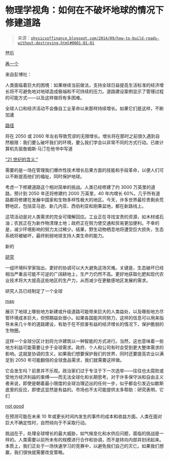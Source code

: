 <!--yml

分类：未分类

日期：2024-05-18 06:50:42

-->

# 物理学视角：如何在不破坏地球的情况下修建道路

> 来源：[`physicsoffinance.blogspot.com/2014/09/how-to-build-roads-without-destroying.html#0001-01-01`](http://physicsoffinance.blogspot.com/2014/09/how-to-build-roads-without-destroying.html#0001-01-01)

然后

[再一个](http://www.bloombergview.com/articles/2014-09-04/how-to-build-roads-without-destroying-the-earth)

来自彭博社：

人类面临着巨大的困境：如果继续当前做法，支持全球日益提高生活标准的经济增长将不可避免地对地球造成极端和不可持续的压力。道路建设案例显示了管理过程的可能方式——以及这样做将有多困难。

全球人口和经济活动不会像自工业革命以来那样持续增长。如果它们是这样，不断加速

[路径](http://arxiv.org/abs/cond-mat/0002075)

将在 2050 或 2060 年左右导致荒谬的无限增长。增长将在那时之前很久遇到自然极限：我们要么破坏我们的环境，要么我们学会以非常不同的方式行动。已故计算机先驱詹姆斯·马汀在他书中写道

["21 世纪的含义,"](http://www.jamesmartin.com/book/)

需要的是一场在管理我们爆炸性技术增长后果方面的技能和手段革命，以便人们可以不断提高他们的福祉，同时保护地球。

考虑一下修建道路这个相对简单的挑战。人类已经修建了约 3000 万英里的道路，预计到 2050 年还将修建约 2000 万英里，40 年内增长 60%。几乎所有道路都将修建在发展中国家和生物多样性极大的地区。今天，许多世界最珍贵剩余荒野地区，包括亚马逊、新几内亚、西伯利亚和刚果盆地，都在新路线上。

这项活动是对人类需求的完全可理解回应。工业正在寻找宝贵的资源，如木材或石油；农民正在为新作物清理土地；政府正在努力使交通和贸易更加便利。不幸的是，减少环境影响的努力太过稀少。结果，野生动物栖息地将遭受巨大损失，生态系统将被破坏，最终削弱地球支持人类生命的能力。

新的

[研究](http://www.nature.com/nature/journal/vaop/ncurrent/full/nature13717.html)

一组环境科学家指出，更好的协调可以大大避免这场灾难。关键是，生态破坏已经相当严重且可能不可逆的广阔耕地上，生产力仍然不高。更好地获取化肥和现代农业技术将大大提高这些地区的生产力，从而减少在更敏感地区发展的需求。

研究人员已经制定了一个全球

[map](http://www.nature.com/nature/journal/vaop/ncurrent/fig_tab/nature13717_F3.html)

展示了地球上哪些地方新建或升级道路可能带来巨大的人类益处，以及哪些地方尽管环境成本巨大，但预期益处很小。如果各国能共同努力，这样的信息可以用来指导未来几十年的道路建设，有助于在不损害有益的经济增长的情况下，保护脆弱的生物圈。

这样一个全球分区计划将允许建筑以一种智能的方式进行。当然，这也意味着一些地方利益可能需要让步于全球需求。政府、个人和公司有时会受到更大整体需求的影响。这就是协调的含义，如果我们想要保护我们的世界，同时还要提高农业以满足到 2050 年可能翻倍的全球食品需求，我们就需要这样做。

它会发生吗？前景并不乐观。政治家们过于专注于下一次选举——往往也太腐败或受地方经济利益的束缚——而无法全球化和长期思考。对于许多保守派和自由主义者来说，即使是朝着最小限度的全球治理迈出的任何一步，似乎都会引发近似歇斯底里的反应，即使这显然是有益的。市场也不太可能提供太多帮助：研究表明，它们

[not good](http://www.bankofengland.co.uk/publications/Documents/speeches/2011/speech495.pdf)

在预测可能在未来 10 年或更长时间内发生的事件的成本和收益方面。人类在面对巨大不确定性时，自然倾向于不采取行动。

挑战在于，处理全球增长的最大威胁，如气候变化和水供应问题，面临的挑战是一样的。人类需要以前所未有的规模进行合作和协调，而不是转向内部并封闭起来。本质上，我们正处于一场快速学习的竞赛中，以避免我们自己的灭亡。如果我们想赢，我们很快就需要改变策略。
